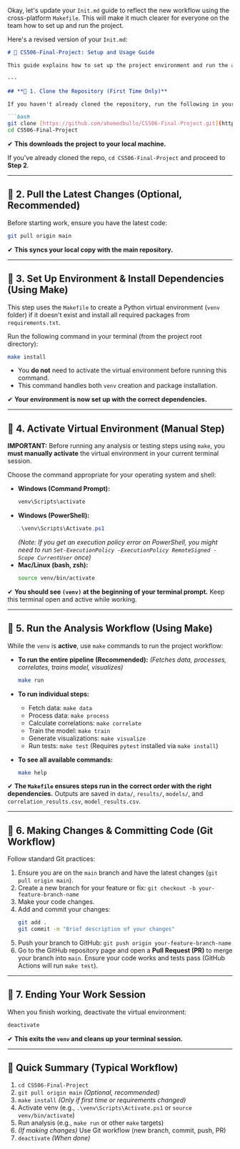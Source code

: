 Okay, let's update your `Init.md` guide to reflect the new workflow using the cross-platform `Makefile`. This will make it much clearer for everyone on the team how to set up and run the project.

Here's a revised version of your `Init.md`:

```markdown
# 🚀 CS506-Final-Project: Setup and Usage Guide

This guide explains how to set up the project environment and run the analysis using the provided `Makefile`.

---

## **📌 1. Clone the Repository (First Time Only)**

If you haven't already cloned the repository, run the following in your terminal:

```bash
git clone [https://github.com/ahemedbullo/CS506-Final-Project.git](https://github.com/ahemedbullo/CS506-Final-Project.git)
cd CS506-Final-Project
```

✔ **This downloads the project to your local machine.**

If you've already cloned the repo, `cd CS506-Final-Project` and proceed to **Step 2**.

---

## **📌 2. Pull the Latest Changes (Optional, Recommended)**

Before starting work, ensure you have the latest code:

```bash
git pull origin main
```

✔ **This syncs your local copy with the main repository.**

---

## **📌 3. Set Up Environment & Install Dependencies (Using Make)**

This step uses the `Makefile` to create a Python virtual environment (`venv` folder) if it doesn't exist and install all required packages from `requirements.txt`.

Run the following command in your terminal (from the project root directory):

```bash
make install
```

* You **do not** need to activate the virtual environment before running this command.
* This command handles both `venv` creation and package installation.

✔ **Your environment is now set up with the correct dependencies.**

---

## **📌 4. Activate Virtual Environment (Manual Step)**

**IMPORTANT:** Before running any analysis or testing steps using `make`, you **must manually activate** the virtual environment in your current terminal session.

Choose the command appropriate for your operating system and shell:

* **Windows (Command Prompt):**
    ```bash
    venv\Scripts\activate
    ```
* **Windows (PowerShell):**
    ```powershell
    .\venv\Scripts\Activate.ps1
    ```
    *(Note: If you get an execution policy error on PowerShell, you might need to run `Set-ExecutionPolicy -ExecutionPolicy RemoteSigned -Scope CurrentUser` once)*
* **Mac/Linux (bash, zsh):**
    ```bash
    source venv/bin/activate
    ```

✔ **You should see `(venv)` at the beginning of your terminal prompt.** Keep this terminal open and active while working.

---

## **📌 5. Run the Analysis Workflow (Using Make)**

While the `venv` is **active**, use `make` commands to run the project workflow:

* **To run the entire pipeline (Recommended):**
    *(Fetches data, processes, correlates, trains model, visualizes)*
    ```bash
    make run
    ```
* **To run individual steps:**
    * Fetch data: `make data`
    * Process data: `make process`
    * Calculate correlations: `make correlate`
    * Train the model: `make train`
    * Generate visualizations: `make visualize`
    * Run tests: `make test` (Requires `pytest` installed via `make install`)

* **To see all available commands:**
    ```bash
    make help
    ```

✔ **The `Makefile` ensures steps run in the correct order with the right dependencies.** Outputs are saved in `data/`, `results/`, `models/`, and `correlation_results.csv`, `model_results.csv`.

---

## **📌 6. Making Changes & Committing Code (Git Workflow)**

Follow standard Git practices:

1.  Ensure you are on the `main` branch and have the latest changes (`git pull origin main`).
2.  Create a new branch for your feature or fix: `git checkout -b your-feature-branch-name`
3.  Make your code changes.
4.  Add and commit your changes:
    ```bash
    git add .
    git commit -m "Brief description of your changes"
    ```
5.  Push your branch to GitHub: `git push origin your-feature-branch-name`
6.  Go to the GitHub repository page and open a **Pull Request (PR)** to merge your branch into `main`. Ensure your code works and tests pass (GitHub Actions will run `make test`).

---

## **📌 7. Ending Your Work Session**

When you finish working, deactivate the virtual environment:

```bash
deactivate
```

✔ **This exits the `venv` and cleans up your terminal session.**

---

## **🎯 Quick Summary (Typical Workflow)**

1.  `cd CS506-Final-Project`
2.  `git pull origin main` *(Optional, recommended)*
3.  `make install` *(Only if first time or requirements changed)*
4.  Activate venv (e.g., `.\venv\Scripts\Activate.ps1` or `source venv/bin/activate`)
5.  Run analysis (e.g., `make run` or other `make` targets)
6.  *(If making changes)* Use Git workflow (new branch, commit, push, PR)
7.  `deactivate` *(When done)*

